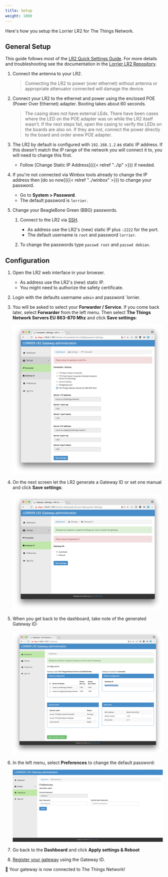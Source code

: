 ```yaml
---
title: Setup
weight: 1000
---
```

Here's how you setup the Lorrier LR2 for The Things Network.

## General Setup

This guide follows most of the [LR2 Quick Settings Guide](https://github.com/lorriercom/lorrier-lr2/blob/master/LR2_Quick_Settings.md). For more details and troubleshooting see the documentation in the [Lorrier LR2 Repository](https://github.com/lorriercom/lorrier-lr2).

1.  Connect the antenna to your LR2.

    > Connecting the LR2 to power (over ethernet) without antenna or appropriate attenuator connected will damage the device.
    
2.  Connect your LR2 to the ethernet and power using the enclosed POE (Power Over Ethernet) adapter. Booting takes about 60 seconds.

    > The casing does not have external LEds. There have been cases where the LED on the POE adapter was on while the LR2 itself wasn't. If the next steps fail, open the casing to verify the LEDs on the boards are also on. If they are not, connect the power directly to the board and order anew POE adapter.
    
3.  The LR2 by default is configured with `192.168.1.2` as static IP address. If this doesn't match the IP range of the network you will connect it to, you will need to change this first.

    * Follow [Change Static IP Address]({{< relref "../ip" >}}) if needed.
        
4.  If you're not connected via Winbox tools already to change the IP address then [do so now]({{< relref "../winbox" >}}) to change your password.

    * Go to **System > Password**.
    * The default password is `lorrier`.

6.  Change your BeagleBone Green (BBG) passwords.

    1.  Connect to the LR2 via [SSH](https://help.ubnt.com/hc/en-us/articles/218850057-Back-to-Basics-How-to-Establish-a-Connection-Using-SSH).

        * As address use the LR2's (new) static IP plus `:2222` for the port.
        * The default username is `root` and password `lorrier`.
    
    2.  To change the passwords type `passwd root` and `passwd debian`.

## Configuration

1.  Open the LR2 web interface in your browser.

    * As address use the LR2's (new) static IP.
    * You might need to authorize the safety certificate.

2.  Login with the defaults username `admin` and password `lorrier.

3.  You will be asked to select your **Forwarder / Service**. If you come back later, select **Forwarder** from the left menu. Then select **The Things Network Servers EU 863-870 Mhz** and click **Save settings**:

    ![Forwarder / Service](../forwarder.png)

4.  On the next screen let the LR2 generate a Gateway ID or set one manual and click **Save settings**:
    
    ![Gateway ID](../id.png)
    
5.  When you get back to the dashboard, take note of the generated Gateway ID:
    
    ![Dashboard](../dashboard.png)

6.  In the left menu, select **Preferences** to change the default password:

    ![Preferences](../password.jpg)

7.  Go back to the **Dashboard** and click **Apply settings & Reboot**

8.  [Register your gateway](https://www.thethingsnetwork.org/g/new/edit) using the Gateway ID.

👏 Your gateway is now connected to The Things Network!
